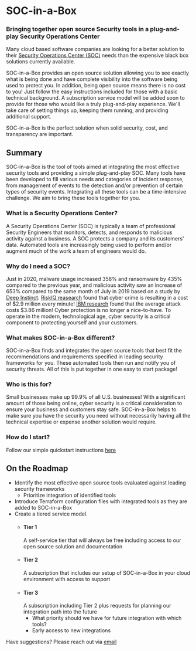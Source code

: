 # SOC-in-a-Box
### Bringing together open source Security tools in a plug-and-play Security Operations Center
Many cloud based software companies are looking for a better solution to their [Security Operations Center (SOC)](#what-is-a-security-operations-center) needs than the expensive black box solutions currently available.

SOC-in-a-Box provides an open source solution allowing you to see exactly what is being done and have complete visibility into the software being used to protect you. In addition, being open source means there is no cost to you! Just follow the easy instructions included for those with a basic technical background. A subscription service model will be added soon to provide for those who would like a truly plug-and-play experience. We'll take care of setting things up, keeping them running, and providing additional support.

SOC-in-a-Box is the perfect solution when solid security, cost, and transparency are important.

## Summary
SOC-in-a-Box is the tool of tools aimed at integrating the most effective security tools and providing a simple plug-and-play SOC. Many tools have been developed to fill various needs and categories of incident response, from management of events to the detection and/or prevention of certain types of security events. Integrating all these tools can be a time-intensive challenge. We aim to bring these tools together for you.

### What is a Security Operations Center?
A Security Operations Center (SOC) is typically a team of professional Security Engineers that monitors, detects, and responds to malicious activity against a business. A SOC protects a company and its customers' data. Automated tools are increasingly being used to perform and/or augment much of the work a team of engineers would do.

### Why do I need a SOC?
Just in 2020, malware usage increased 358% and ransomware by 435% compared to the previous year, and malicious activity saw an increase of 653% compared to the same month of July in 2019 based on a study by [Deep Instinct](https://www.helpnetsecurity.com/2021/02/17/malware-2020/). [RiskIQ reasearch](https://www.riskiq.com/resources/infographic/evil-internet-minute-2019/) found that cyber crime is resulting in a cost of $2.9 million every minute! [IBM research](https://www.ibm.com/security/digital-assets/cost-data-breach-report/#/)  found that the average attack costs $3.86 million! Cyber protection is no longer a nice-to-have. To operate in the modern, technological age, cyber security is a critical component to protecting yourself and your customers.

### What makes SOC-in-a-Box different?
SOC-in-a-Box finds and integrates the open source tools that best fit the recommendations and requirements specified in leading security frameworks for you. These automated tools then run and notify you of security threats. All of this is put together in one easy to start package!

### Who is this for?
Small businesses make up 99.9% of all U.S. businesses! With a significant amount of those being online, cyber security is a critical consideration to ensure your business and customers stay safe. SOC-in-a-Box helps to make sure you have the security you need without necessarily having all the technical expertise or expense another solution would require.

### How do I start?
Follow our simple quickstart instructions [here](quickstart.md)

## On the Roadmap
- Identify the most effective open source tools evaluated against leading security frameworks
  - Prioritize integration of identified tools 
- Introduce Terraform configuration files with integrated tools as they are added to SOC-in-a-Box
- Create a tiered service model. 
  - #### Tier 1
    A self-service tier that will always be free including access to our open source solution and documentation
  - #### Tier 2
    A subscription that includes our setup of SOC-in-a-Box in your cloud environment with access to support
  - #### Tier 3
    A subscription including Tier 2 plus requests for planning our integration path into the future 
    - What priority should we have for future integration with which tools? 
    - Early access to new integrations

Have suggestions? Please reach out via [email](mailto:socinabox@pm.me)
